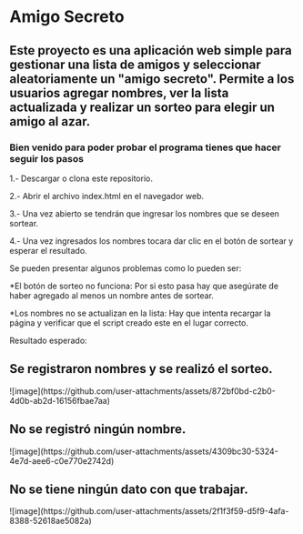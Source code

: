 <h1>Amigo Secreto</h1>

<h2>Este proyecto es una aplicación web simple para gestionar una lista de amigos y seleccionar aleatoriamente un "amigo secreto". Permite a los usuarios agregar nombres, ver la lista actualizada y realizar un sorteo para elegir un amigo al azar.</h2>

<h3>Bien venido para poder probar el programa tienes que hacer seguir los pasos</h3>

1.- Descargar o clona este repositorio.

2.- Abrir el archivo index.html en el navegador web.

3.- Una vez abierto se tendrán que ingresar los nombres que se deseen sortear. 

4.- Una vez ingresados los nombres tocara dar clic en el botón de sortear y esperar el resultado. 

Se pueden presentar  algunos problemas como lo pueden ser:

*El botón de sorteo no funciona: Por si esto pasa hay que asegúrate de haber agregado al menos un nombre antes de sortear.

*Los nombres no se actualizan en la lista: Hay que intenta recargar la página y verificar que el script creado este en el lugar correcto.

Resultado esperado:
<h2>Se registraron nombres y se realizó el sorteo.</h2>
![image](https://github.com/user-attachments/assets/872bf0bd-c2b0-4d0b-ab2d-16156fbae7aa)

<h2>No se registró ningún nombre.</h2>
![image](https://github.com/user-attachments/assets/4309bc30-5324-4e7d-aee6-c0e770e2742d)

<h2>No se tiene ningún dato con que trabajar.</h2>
![image](https://github.com/user-attachments/assets/2f1f3f59-d5f9-4afa-8388-52618ae5082a)


